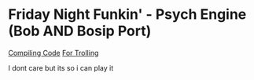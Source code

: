 # Friday Night Funkin' - Psych Engine (Bob AND Bosip Port)
[Compiling Code](https://ShadowMario/FNF-PsychEngine)
[For Trolling](https://kahootbotter.com/)

I dont care but its so i can play it
